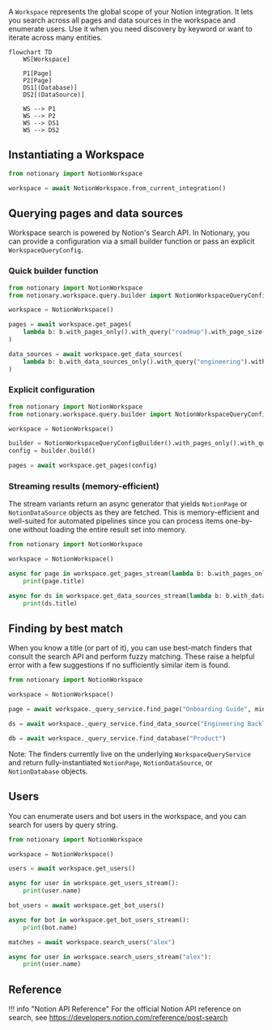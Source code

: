 A `Workspace` represents the global scope of your Notion integration. It lets you search across all pages and data sources in the workspace and enumerate users. Use it when you need discovery by keyword or want to iterate across many entities.

```mermaid
flowchart TD
	WS[Workspace]

	P1[Page]
	P2[Page]
	DS1[(Database)]
	DS2[(DataSource)]

	WS --> P1
	WS --> P2
	WS --> DS1
	WS --> DS2
```

## Instantiating a Workspace

```python
from notionary import NotionWorkspace

workspace = await NotionWorkspace.from_current_integration()
```

## Querying pages and data sources

Workspace search is powered by Notion's Search API. In Notionary, you can provide a configuration via a small builder function or pass an explicit `WorkspaceQueryConfig`.

### Quick builder function

```python
from notionary import NotionWorkspace
from notionary.workspace.query.builder import NotionWorkspaceQueryConfigBuilder

workspace = NotionWorkspace()

pages = await workspace.get_pages(
	lambda b: b.with_pages_only().with_query("roadmap").with_page_size(10)
)

data_sources = await workspace.get_data_sources(
	lambda b: b.with_data_sources_only().with_query("engineering").with_page_size(5)
)
```

### Explicit configuration

```python
from notionary import NotionWorkspace
from notionary.workspace.query.builder import NotionWorkspaceQueryConfigBuilder

workspace = NotionWorkspace()

builder = NotionWorkspaceQueryConfigBuilder().with_pages_only().with_query("docs").with_page_size(10)
config = builder.build()

pages = await workspace.get_pages(config)
```

### Streaming results (memory-efficient)

The stream variants return an async generator that yields `NotionPage` or `NotionDataSource` objects as they are fetched. This is memory-efficient and well-suited for automated pipelines since you can process items one-by-one without loading the entire result set into memory.

```python
from notionary import NotionWorkspace

workspace = NotionWorkspace()

async for page in workspace.get_pages_stream(lambda b: b.with_pages_only().with_query("spec")):
	print(page.title)

async for ds in workspace.get_data_sources_stream(lambda b: b.with_data_sources_only().with_query("team")):
	print(ds.title)
```

## Finding by best match

When you know a title (or part of it), you can use best-match finders that consult the search API and perform fuzzy matching. These raise a helpful error with a few suggestions if no sufficiently similar item is found.

```python
from notionary import NotionWorkspace

workspace = NotionWorkspace()

page = await workspace._query_service.find_page("Onboarding Guide", min_similarity=0.7)

ds = await workspace._query_service.find_data_source("Engineering Backlog", min_similarity=0.7)

db = await workspace._query_service.find_database("Product")
```

Note: The finders currently live on the underlying `WorkspaceQueryService` and return fully-instantiated `NotionPage`, `NotionDataSource`, or `NotionDatabase` objects.

## Users

You can enumerate users and bot users in the workspace, and you can search for users by query string.

```python
from notionary import NotionWorkspace

workspace = NotionWorkspace()

users = await workspace.get_users()

async for user in workspace.get_users_stream():
	print(user.name)

bot_users = await workspace.get_bot_users()

async for bot in workspace.get_bot_users_stream():
	print(bot.name)

matches = await workspace.search_users("alex")

async for user in workspace.search_users_stream("alex"):
	print(user.name)
```

## Reference

!!! info "Notion API Reference"
For the official Notion API reference on search, see https://developers.notion.com/reference/post-search
